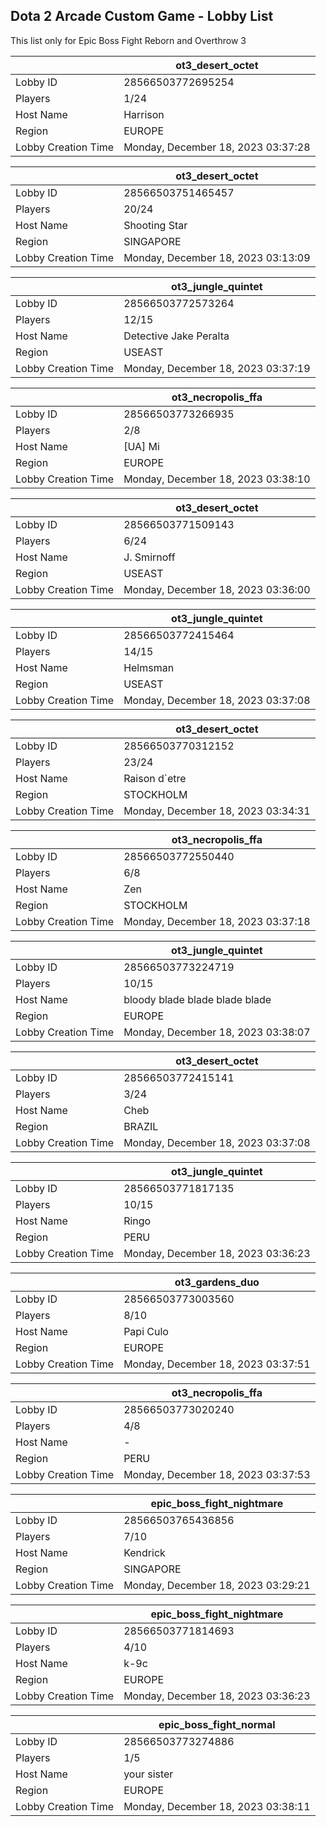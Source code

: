 ## Dota 2 Arcade Custom Game - Lobby List

This list only for Epic Boss Fight Reborn and Overthrow 3

|  | ot3_desert_octet |
| ------ | ------ |
| Lobby ID | 28566503772695254 |
| Players | 1/24 |
| Host Name | Harrison |
| Region | EUROPE |
| Lobby Creation Time | Monday, December 18, 2023 03:37:28 |


|  | ot3_desert_octet |
| ------ | ------ |
| Lobby ID | 28566503751465457 |
| Players | 20/24 |
| Host Name | Shooting Star |
| Region | SINGAPORE |
| Lobby Creation Time | Monday, December 18, 2023 03:13:09 |


|  | ot3_jungle_quintet |
| ------ | ------ |
| Lobby ID | 28566503772573264 |
| Players | 12/15 |
| Host Name | Detective Jake Peralta |
| Region | USEAST |
| Lobby Creation Time | Monday, December 18, 2023 03:37:19 |


|  | ot3_necropolis_ffa |
| ------ | ------ |
| Lobby ID | 28566503773266935 |
| Players | 2/8 |
| Host Name | [UA] Mi |
| Region | EUROPE |
| Lobby Creation Time | Monday, December 18, 2023 03:38:10 |


|  | ot3_desert_octet |
| ------ | ------ |
| Lobby ID | 28566503771509143 |
| Players | 6/24 |
| Host Name | J. Smirnoff |
| Region | USEAST |
| Lobby Creation Time | Monday, December 18, 2023 03:36:00 |


|  | ot3_jungle_quintet |
| ------ | ------ |
| Lobby ID | 28566503772415464 |
| Players | 14/15 |
| Host Name | Helmsman |
| Region | USEAST |
| Lobby Creation Time | Monday, December 18, 2023 03:37:08 |


|  | ot3_desert_octet |
| ------ | ------ |
| Lobby ID | 28566503770312152 |
| Players | 23/24 |
| Host Name | Raison d`etre |
| Region | STOCKHOLM |
| Lobby Creation Time | Monday, December 18, 2023 03:34:31 |


|  | ot3_necropolis_ffa |
| ------ | ------ |
| Lobby ID | 28566503772550440 |
| Players | 6/8 |
| Host Name | Zen |
| Region | STOCKHOLM |
| Lobby Creation Time | Monday, December 18, 2023 03:37:18 |


|  | ot3_jungle_quintet |
| ------ | ------ |
| Lobby ID | 28566503773224719 |
| Players | 10/15 |
| Host Name | bloody blade blade blade blade |
| Region | EUROPE |
| Lobby Creation Time | Monday, December 18, 2023 03:38:07 |


|  | ot3_desert_octet |
| ------ | ------ |
| Lobby ID | 28566503772415141 |
| Players | 3/24 |
| Host Name | Cheb |
| Region | BRAZIL |
| Lobby Creation Time | Monday, December 18, 2023 03:37:08 |


|  | ot3_jungle_quintet |
| ------ | ------ |
| Lobby ID | 28566503771817135 |
| Players | 10/15 |
| Host Name | Ringo |
| Region | PERU |
| Lobby Creation Time | Monday, December 18, 2023 03:36:23 |


|  | ot3_gardens_duo |
| ------ | ------ |
| Lobby ID | 28566503773003560 |
| Players | 8/10 |
| Host Name | Papi Culo |
| Region | EUROPE |
| Lobby Creation Time | Monday, December 18, 2023 03:37:51 |


|  | ot3_necropolis_ffa |
| ------ | ------ |
| Lobby ID | 28566503773020240 |
| Players | 4/8 |
| Host Name | - |
| Region | PERU |
| Lobby Creation Time | Monday, December 18, 2023 03:37:53 |


|  | epic_boss_fight_nightmare |
| ------ | ------ |
| Lobby ID | 28566503765436856 |
| Players | 7/10 |
| Host Name | Kendrick |
| Region | SINGAPORE |
| Lobby Creation Time | Monday, December 18, 2023 03:29:21 |


|  | epic_boss_fight_nightmare |
| ------ | ------ |
| Lobby ID | 28566503771814693 |
| Players | 4/10 |
| Host Name | k-9c |
| Region | EUROPE |
| Lobby Creation Time | Monday, December 18, 2023 03:36:23 |


|  | epic_boss_fight_normal |
| ------ | ------ |
| Lobby ID | 28566503773274886 |
| Players | 1/5 |
| Host Name | your  sister |
| Region | EUROPE |
| Lobby Creation Time | Monday, December 18, 2023 03:38:11 |


